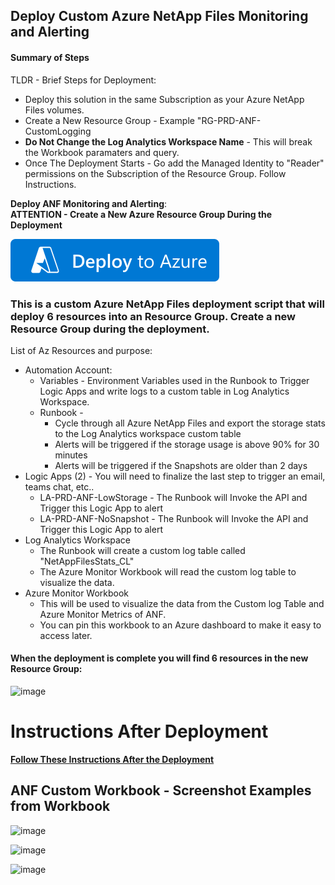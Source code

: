 
##  **Deploy** Custom Azure NetApp Files Monitoring and Alerting

#### **Summary of Steps**
TLDR - Brief Steps for Deployment:
 - Deploy this solution in the same Subscription as your Azure NetApp Files volumes. 
 - Create a New Resource Group - Example "RG-PRD-ANF-CustomLogging
 - **Do Not Change the Log Analytics Workspace Name** - This will break the Workbook paramaters and query.
 - Once The Deployment Starts - Go add the Managed Identity to "Reader" permissions on the Subscription of the Resource Group. Follow Instructions.

**Deploy ANF Monitoring and Alerting**:  
**ATTENTION - Create a New Azure Resource Group During the Deployment**

[![Deploy To Azure](https://raw.githubusercontent.com/Azure/azure-quickstart-templates/master/1-CONTRIBUTION-GUIDE/images/deploytoazure.svg?sanitize=true)](https://portal.azure.com/#create/Microsoft.Template/uri/https%3A%2F%2Fraw.githubusercontent.com%2Fbsonnek%2FPublic%2Fmain%2FANF-MonitoringAndAlerting%2FARMDeploy.json)

### This is a custom Azure NetApp Files deployment script that will deploy 6 resources into an Resource Group. Create a new Resource Group during the deployment.
List of Az Resources and purpose:
 - Automation Account:
	 - Variables - Environment Variables used in the Runbook to Trigger Logic Apps and write logs to a custom table in Log Analytics Workspace.
	 - Runbook - 
		 - Cycle through all Azure NetApp Files and export the storage stats to the Log Analytics workspace custom table
		 - Alerts will be triggered if the storage usage is above 90% for 30 minutes
         - Alerts will be triggered if the Snapshots are older than 2 days
 - Logic Apps (2) - You will need to finalize the last step to trigger an email, teams chat, etc.. 
	 - LA-PRD-ANF-LowStorage - The Runbook will Invoke the API and Trigger this Logic App to alert
	 - LA-PRD-ANF-NoSnapshot - The Runbook will Invoke the API and Trigger this Logic App to alert
 - Log Analytics Workspace
	 - The Runbook will create a custom log table called "NetAppFilesStats_CL"
	 - The Azure Monitor Workbook will read the custom log table to visualize the data.
 - Azure Monitor Workbook
	 - This will be used to visualize the data from the Custom log Table and Azure Monitor Metrics of ANF.
	 - You can pin this workbook to an Azure dashboard to make it easy to access later.


#### When the deployment is complete you will find 6 resources in the new Resource Group:
![image](https://user-images.githubusercontent.com/10324197/226236789-d7980477-ba85-44bb-a469-8e9327869bb7.png)


# Instructions After Deployment
**[Follow These Instructions After the Deployment](https://github.com/bsonnek/Public/blob/main/ANF-MonitoringAndAlerting/Instructions.md)**


## ANF Custom Workbook - Screenshot Examples from Workbook

![image](https://user-images.githubusercontent.com/10324197/226236184-6713c0ee-a5ed-4361-836a-18766d93e584.png)

![image](https://user-images.githubusercontent.com/10324197/226235878-e5dcede9-036e-4a6e-a7d1-c0f67194977e.png)

![image](https://user-images.githubusercontent.com/10324197/226236611-7aad9c52-504c-4d4b-b61b-a16292b4f457.png)
